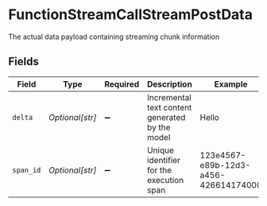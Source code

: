 # FunctionStreamCallStreamPostData

The actual data payload containing streaming chunk information


## Fields

| Field                                           | Type                                            | Required                                        | Description                                     | Example                                         |
| ----------------------------------------------- | ----------------------------------------------- | ----------------------------------------------- | ----------------------------------------------- | ----------------------------------------------- |
| `delta`                                         | *Optional[str]*                                 | :heavy_minus_sign:                              | Incremental text content generated by the model | Hello                                           |
| `span_id`                                       | *Optional[str]*                                 | :heavy_minus_sign:                              | Unique identifier for the execution span        | 123e4567-e89b-12d3-a456-426614174000            |